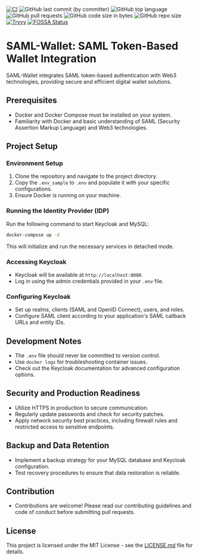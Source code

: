 <!-- textlint-disable ja-technical-writing/sentence-length -->

[![CI](https://github.com/susumutomita/SAML-wallet/actions/workflows/ci.yml/badge.svg?branch=main)](https://github.com/susumutomita/SAML-wallet/actions/workflows/ci.yml)
![GitHub last commit (by committer)](https://img.shields.io/github/last-commit/susumutomita/SAML-wallet)
![GitHub top language](https://img.shields.io/github/languages/top/susumutomita/SAML-wallet)
![GitHub pull requests](https://img.shields.io/github/issues-pr/susumutomita/SAML-wallet)
![GitHub code size in bytes](https://img.shields.io/github/languages/code-size/susumutomita/SAML-wallet)
![GitHub repo size](https://img.shields.io/github/repo-size/susumutomita/SAML-wallet)
[![Tryvy](https://github.com/susumutomita/SAML-wallet/actions/workflows/tryvy.yml/badge.svg?branch=main)](https://github.com/susumutomita/SAML-wallet/actions/workflows/tryvy.yml)
[![FOSSA Status](https://app.fossa.com/api/projects/custom%2B37708%2Fgithub.com%2Fsusumutomita%2FSAML-wallet.svg?type=shield&issueType=license)](https://app.fossa.com/projects/custom%2B37708%2Fgithub.com%2Fsusumutomita%2FSAML-wallet?ref=badge_shield&issueType=license)

# SAML-Wallet: SAML Token-Based Wallet Integration

SAML-Wallet integrates SAML token-based authentication with Web3 technologies, providing secure and efficient digital wallet solutions.

## Prerequisites

- Docker and Docker Compose must be installed on your system.
- Familiarity with Docker and basic understanding of SAML (Security Assertion Markup Language) and Web3 technologies.

## Project Setup

### Environment Setup

1. Clone the repository and navigate to the project directory.
2. Copy the `.env_sample` to `.env` and populate it with your specific configurations.
3. Ensure Docker is running on your machine.

### Running the Identity Provider (IDP)

Run the following command to start Keycloak and MySQL:

```bash
docker-compose up -d
```

This will initialize and run the necessary services in detached mode.

### Accessing Keycloak

- Keycloak will be available at `http://localhost:8080`.
- Log in using the admin credentials provided in your `.env` file.

### Configuring Keycloak

- Set up realms, clients (SAML and OpenID Connect), users, and roles.
- Configure SAML client according to your application's SAML callback URLs and entity IDs.

## Development Notes

- The `.env` file should never be committed to version control.
- Use `docker logs` for troubleshooting container issues.
- Check out the Keycloak documentation for advanced configuration options.

## Security and Production Readiness

- Utilize HTTPS in production to secure communication.
- Regularly update passwords and check for security patches.
- Apply network security best practices, including firewall rules and restricted access to sensitive endpoints.

## Backup and Data Retention

- Implement a backup strategy for your MySQL database and Keycloak configuration.
- Test recovery procedures to ensure that data restoration is reliable.

## Contribution

- Contributions are welcome! Please read our contributing guidelines and code of conduct before submitting pull requests.

## License

This project is licensed under the MIT License - see the [LICENSE.md](LICENSE.md) file for details.
